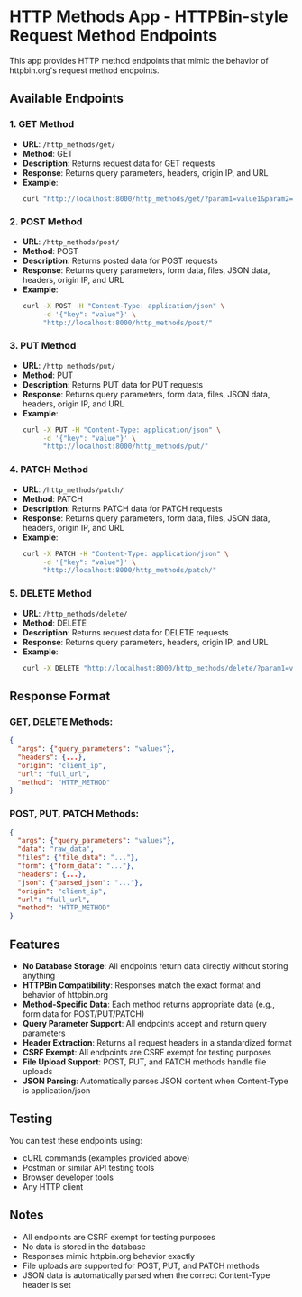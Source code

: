 # HTTP Methods App - HTTPBin-style Request Method Endpoints

This app provides HTTP method endpoints that mimic the behavior of httpbin.org's request method endpoints.

## Available Endpoints

### 1. GET Method
- **URL**: `/http_methods/get/`
- **Method**: GET
- **Description**: Returns request data for GET requests
- **Response**: Returns query parameters, headers, origin IP, and URL
- **Example**: 
  ```bash
  curl "http://localhost:8000/http_methods/get/?param1=value1&param2=value2"
  ```

### 2. POST Method
- **URL**: `/http_methods/post/`
- **Method**: POST
- **Description**: Returns posted data for POST requests
- **Response**: Returns query parameters, form data, files, JSON data, headers, origin IP, and URL
- **Example**: 
  ```bash
  curl -X POST -H "Content-Type: application/json" \
       -d '{"key": "value"}' \
       "http://localhost:8000/http_methods/post/"
  ```

### 3. PUT Method
- **URL**: `/http_methods/put/`
- **Method**: PUT
- **Description**: Returns PUT data for PUT requests
- **Response**: Returns query parameters, form data, files, JSON data, headers, origin IP, and URL
- **Example**: 
  ```bash
  curl -X PUT -H "Content-Type: application/json" \
       -d '{"key": "value"}' \
       "http://localhost:8000/http_methods/put/"
  ```

### 4. PATCH Method
- **URL**: `/http_methods/patch/`
- **Method**: PATCH
- **Description**: Returns PATCH data for PATCH requests
- **Response**: Returns query parameters, form data, files, JSON data, headers, origin IP, and URL
- **Example**: 
  ```bash
  curl -X PATCH -H "Content-Type: application/json" \
       -d '{"key": "value"}' \
       "http://localhost:8000/http_methods/patch/"
  ```

### 5. DELETE Method
- **URL**: `/http_methods/delete/`
- **Method**: DELETE
- **Description**: Returns request data for DELETE requests
- **Response**: Returns query parameters, headers, origin IP, and URL
- **Example**: 
  ```bash
  curl -X DELETE "http://localhost:8000/http_methods/delete/?param1=value1"
  ```



## Response Format

### GET, DELETE Methods:
```json
{
  "args": {"query_parameters": "values"},
  "headers": {...},
  "origin": "client_ip",
  "url": "full_url",
  "method": "HTTP_METHOD"
}
```

### POST, PUT, PATCH Methods:
```json
{
  "args": {"query_parameters": "values"},
  "data": "raw_data",
  "files": {"file_data": "..."},
  "form": {"form_data": "..."},
  "headers": {...},
  "json": {"parsed_json": "..."},
  "origin": "client_ip",
  "url": "full_url",
  "method": "HTTP_METHOD"
}
```



## Features

- **No Database Storage**: All endpoints return data directly without storing anything
- **HTTPBin Compatibility**: Responses match the exact format and behavior of httpbin.org
- **Method-Specific Data**: Each method returns appropriate data (e.g., form data for POST/PUT/PATCH)
- **Query Parameter Support**: All endpoints accept and return query parameters
- **Header Extraction**: Returns all request headers in a standardized format
- **CSRF Exempt**: All endpoints are CSRF exempt for testing purposes
- **File Upload Support**: POST, PUT, and PATCH methods handle file uploads
- **JSON Parsing**: Automatically parses JSON content when Content-Type is application/json

## Testing

You can test these endpoints using:
- cURL commands (examples provided above)
- Postman or similar API testing tools
- Browser developer tools
- Any HTTP client

## Notes

- All endpoints are CSRF exempt for testing purposes
- No data is stored in the database
- Responses mimic httpbin.org behavior exactly
- File uploads are supported for POST, PUT, and PATCH methods
- JSON data is automatically parsed when the correct Content-Type header is set
